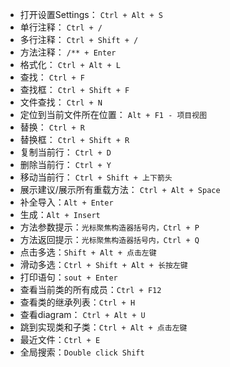 + 打开设置Settings： `Ctrl + Alt + S`
+ 单行注释： `Ctrl + /`
+ 多行注释： `Ctrl + Shift + /`
+ 方法注释： `/** + Enter`
+ 格式化： `Ctrl + Alt + L`
+ 查找： `Ctrl + F`
+ 查找框： `Ctrl + Shift + F`
+ 文件查找： `Ctrl + N`
+ 定位到当前文件所在位置： `Alt + F1 - 项目视图`
+ 替换： `Ctrl + R`
+ 替换框： `Ctrl + Shift + R`
+ 复制当前行： `Ctrl + D`
+ 删除当前行： `Ctrl + Y`
+ 移动当前行： `Ctrl + Shift + 上下箭头`
+ 展示建议/展示所有重载方法： `Ctrl + Alt + Space`
+ 补全导入：`Alt + Enter`
+ 生成：`Alt + Insert`
+ 方法参数提示：`光标聚焦构造器括号内，Ctrl + P`
+ 方法返回提示：`光标聚焦构造器括号内，Ctrl + Q`
+ 点击多选：`Shift + Alt + 点击左键`
+ 滑动多选：`Ctrl + Shift + Alt + 长按左键`
+ 打印语句：`sout + Enter`
+ 查看当前类的所有成员：`Ctrl + F12`
+ 查看类的继承列表：`Ctrl + H`
+ 查看diagram： `Ctrl + Alt + U`
+ 跳到实现类和子类：`Ctrl + Alt + 点击左键`
+ 最近文件：`Ctrl + E`
+ 全局搜索：`Double click Shift`


